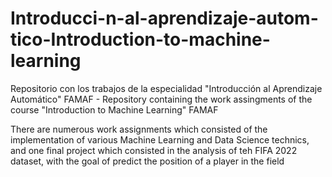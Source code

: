 # Introducci-n-al-aprendizaje-autom-tico-Introduction-to-machine-learning
Repositorio con los trabajos de la especialidad "Introducción al Aprendizaje Automático" FAMAF - Repository containing the work assingments of the course "Introduction to Machine Learning" FAMAF

There are numerous work assignments which consisted of the implementation of various Machine Learning and Data Science technics, and one final project which consisted in the analysis of teh FIFA 2022 dataset, with the goal of predict the position of a player in the field 
